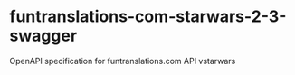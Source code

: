 # funtranslations-com-starwars-2-3-swagger
OpenAPI specification for funtranslations.com API vstarwars
